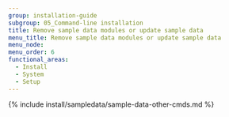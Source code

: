 ```yaml
---
group: installation-guide
subgroup: 05_Command-line installation
title: Remove sample data modules or update sample data
menu_title: Remove sample data modules or update sample data
menu_node:
menu_order: 6
functional_areas:
  - Install
  - System
  - Setup
---
```


{% include install/sampledata/sample-data-other-cmds.md %}
